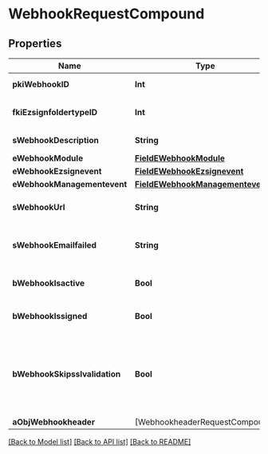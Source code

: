 # WebhookRequestCompound

## Properties
Name | Type | Description | Notes
------------ | ------------- | ------------- | -------------
**pkiWebhookID** | **Int** | The unique ID of the Webhook | [optional] 
**fkiEzsignfoldertypeID** | **Int** | The unique ID of the Ezsignfoldertype. | [optional] 
**sWebhookDescription** | **String** | The description of the Webhook | 
**eWebhookModule** | [**FieldEWebhookModule**](FieldEWebhookModule.md) |  | 
**eWebhookEzsignevent** | [**FieldEWebhookEzsignevent**](FieldEWebhookEzsignevent.md) |  | [optional] 
**eWebhookManagementevent** | [**FieldEWebhookManagementevent**](FieldEWebhookManagementevent.md) |  | [optional] 
**sWebhookUrl** | **String** | The URL of the Webhook callback | 
**sWebhookEmailfailed** | **String** | The email that will receive the Webhook in case all attempts fail | 
**bWebhookIsactive** | **Bool** | Whether the Webhook is active or not | 
**bWebhookIssigned** | **Bool** | Whether the requests will be signed or not | [optional] 
**bWebhookSkipsslvalidation** | **Bool** | Wheter the server&#39;s SSL certificate should be validated or not. Not recommended to skip for production use | 
**aObjWebhookheader** | [WebhookheaderRequestCompound] |  | [optional] 

[[Back to Model list]](../README.md#documentation-for-models) [[Back to API list]](../README.md#documentation-for-api-endpoints) [[Back to README]](../README.md)


